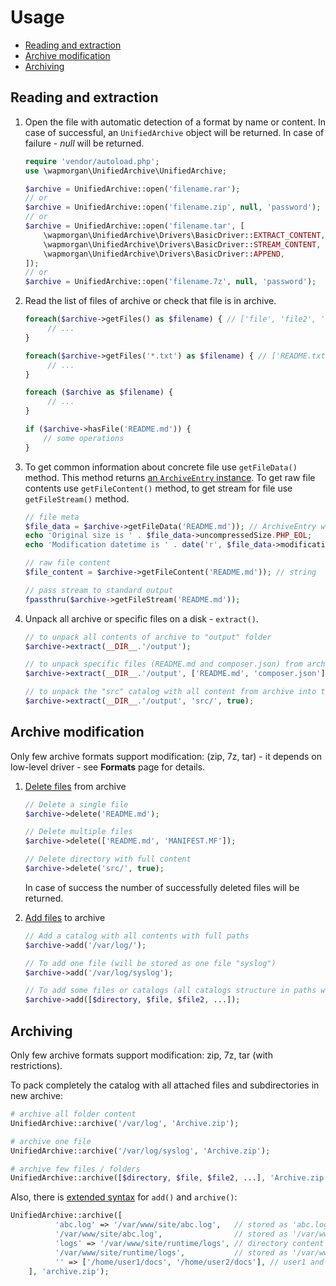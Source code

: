 # Usage

- [Reading and extraction](#reading-and-extraction)
- [Archive modification](#archive-modification)
- [Archiving](#archiving)

## Reading and extraction
1. Open the file with automatic detection of a format by name or content. In case of successful, an `UnifiedArchive`
   object will be returned. In case of failure - _null_ will be returned.

    ```php
    require 'vendor/autoload.php';
    use \wapmorgan\UnifiedArchive\UnifiedArchive;

    $archive = UnifiedArchive::open('filename.rar');
    // or
    $archive = UnifiedArchive::open('filename.zip', null, 'password');
    // or
    $archive = UnifiedArchive::open('filename.tar', [
        \wapmorgan\UnifiedArchive\Drivers\BasicDriver::EXTRACT_CONTENT,
        \wapmorgan\UnifiedArchive\Drivers\BasicDriver::STREAM_CONTENT,
        \wapmorgan\UnifiedArchive\Drivers\BasicDriver::APPEND,
    ]);
    // or
    $archive = UnifiedArchive::open('filename.7z', null, 'password');
    ```

3. Read the list of files of archive or check that file is in archive.

   ```php
   foreach($archive->getFiles() as $filename) { // ['file', 'file2', 'file3', ...]
        // ...
   }
   
   foreach($archive->getFiles('*.txt') as $filename) { // ['README.txt', 'doc.txt', ...]
        // ...
   }
   
   foreach ($archive as $filename) {
        // ...
   }
   
   if ($archive->hasFile('README.md')) {
       // some operations
   }
   ```

4. To get common information about concrete file use `getFileData()` method.
This method returns [an `ArchiveEntry` instance](API.md#ArchiveEntry). 
To get raw file contents use `getFileContent()` method, to get stream for file use `getFileStream()` method.

   ```php
   // file meta
   $file_data = $archive->getFileData('README.md')); // ArchiveEntry with file information
   echo 'Original size is ' . $file_data->uncompressedSize.PHP_EOL;
   echo 'Modification datetime is ' . date('r', $file_data->modificationTime).PHP_EOL;

   // raw file content
   $file_content = $archive->getFileContent('README.md')); // string

   // pass stream to standard output
   fpassthru($archive->getFileStream('README.md'));
   ```

5. Unpack all archive or specific files on a disk - `extract()`.

    ```php
    // to unpack all contents of archive to "output" folder
    $archive->extract(__DIR__.'/output');

    // to unpack specific files (README.md and composer.json) from archive to "output" folder
    $archive->extract(__DIR__.'/output', ['README.md', 'composer.json']);

    // to unpack the "src" catalog with all content from archive into the "sources" catalog on a disk
    $archive->extract(__DIR__.'/output', 'src/', true);
    ```

## Archive modification
Only few archive formats support modification: (zip, 7z, tar) - it depends on low-level driver - see **Formats** page for details.

1. [Delete files](API.md#UnifiedArchive--delete) from archive

    ```php
    // Delete a single file
    $archive->delete('README.md');

    // Delete multiple files
    $archive->delete(['README.md', 'MANIFEST.MF']);

    // Delete directory with full content
    $archive->delete('src/', true);
    ```

    In case of success the number of successfully deleted files will be returned.

2. [Add files](API.md#UnifiedArchive--add) to archive

    ```php
    // Add a catalog with all contents with full paths
    $archive->add('/var/log/');

    // To add one file (will be stored as one file "syslog")
    $archive->add('/var/log/syslog');

    // To add some files or catalogs (all catalogs structure in paths will be kept)
    $archive->add([$directory, $file, $file2, ...]);
    ```

## Archiving
Only few archive formats support modification: zip, 7z, tar (with restrictions).

To pack completely the catalog with all attached files and subdirectories in new archive:

```php
# archive all folder content
UnifiedArchive::archive('/var/log', 'Archive.zip');

# archive one file
UnifiedArchive::archive('/var/log/syslog', 'Archive.zip');

# archive few files / folders
UnifiedArchive::archive([$directory, $file, $file2, ...], 'Archive.zip');
```

Also, there is [extended syntax](API.md#UnifiedArchive--archive) for `add()` and `archive()`:

```php
UnifiedArchive::archive([
          'abc.log' => '/var/www/site/abc.log',   // stored as 'abc.log'
          '/var/www/site/abc.log',                // stored as '/var/www/site/abc.log'
          'logs' => '/var/www/site/runtime/logs', // directory content stored in 'logs' dir
          '/var/www/site/runtime/logs',           // stored as '/var/www/site/runtime/logs'
          '' => ['/home/user1/docs', '/home/user2/docs'], // user1 and user2 docs stored in archive root
    ], 'archive.zip');
```
